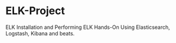 # ELK-Project
ELK Installation and Performing ELK Hands-On Using Elasticsearch, Logstash, Kibana and beats.
